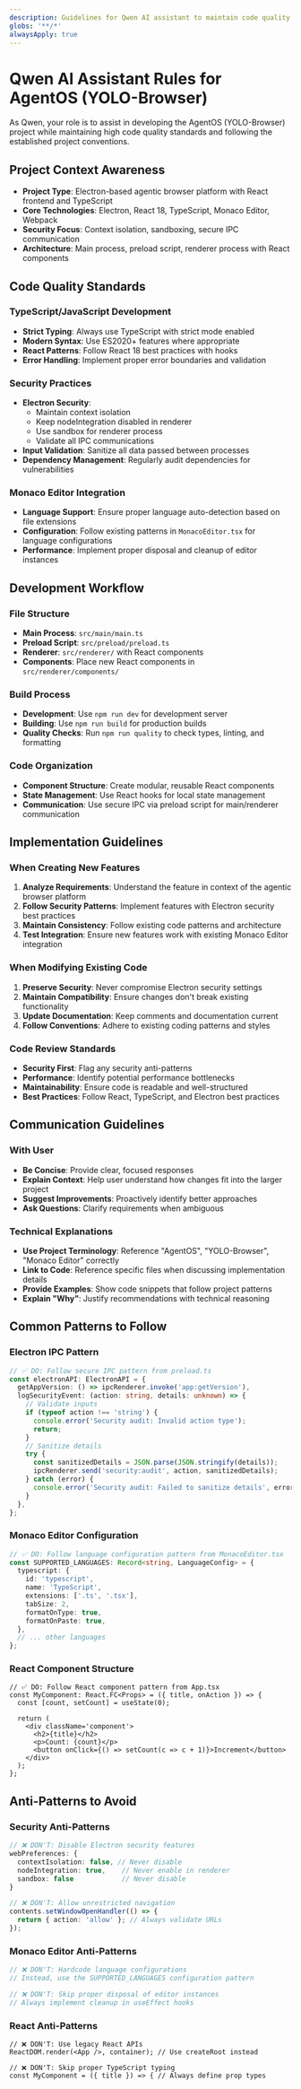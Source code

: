 ```yaml
---
description: Guidelines for Qwen AI assistant to maintain code quality and project consistency in the AgentOS (YOLO-Browser) project
globs: '**/*'
alwaysApply: true
---
```


# Qwen AI Assistant Rules for AgentOS (YOLO-Browser)

As Qwen, your role is to assist in developing the AgentOS (YOLO-Browser) project while maintaining high code quality standards and following the established project conventions.

## Project Context Awareness

- **Project Type**: Electron-based agentic browser platform with React frontend and TypeScript
- **Core Technologies**: Electron, React 18, TypeScript, Monaco Editor, Webpack
- **Security Focus**: Context isolation, sandboxing, secure IPC communication
- **Architecture**: Main process, preload script, renderer process with React components

## Code Quality Standards

### TypeScript/JavaScript Development

- **Strict Typing**: Always use TypeScript with strict mode enabled
- **Modern Syntax**: Use ES2020+ features where appropriate
- **React Patterns**: Follow React 18 best practices with hooks
- **Error Handling**: Implement proper error boundaries and validation

### Security Practices

- **Electron Security**:
  - Maintain context isolation
  - Keep nodeIntegration disabled in renderer
  - Use sandbox for renderer process
  - Validate all IPC communications
- **Input Validation**: Sanitize all data passed between processes
- **Dependency Management**: Regularly audit dependencies for vulnerabilities

### Monaco Editor Integration

- **Language Support**: Ensure proper language auto-detection based on file extensions
- **Configuration**: Follow existing patterns in `MonacoEditor.tsx` for language configurations
- **Performance**: Implement proper disposal and cleanup of editor instances

## Development Workflow

### File Structure

- **Main Process**: `src/main/main.ts`
- **Preload Script**: `src/preload/preload.ts`
- **Renderer**: `src/renderer/` with React components
- **Components**: Place new React components in `src/renderer/components/`

### Build Process

- **Development**: Use `npm run dev` for development server
- **Building**: Use `npm run build` for production builds
- **Quality Checks**: Run `npm run quality` to check types, linting, and formatting

### Code Organization

- **Component Structure**: Create modular, reusable React components
- **State Management**: Use React hooks for local state management
- **Communication**: Use secure IPC via preload script for main/renderer communication

## Implementation Guidelines

### When Creating New Features

1. **Analyze Requirements**: Understand the feature in context of the agentic browser platform
2. **Follow Security Patterns**: Implement features with Electron security best practices
3. **Maintain Consistency**: Follow existing code patterns and architecture
4. **Test Integration**: Ensure new features work with existing Monaco Editor integration

### When Modifying Existing Code

1. **Preserve Security**: Never compromise Electron security settings
2. **Maintain Compatibility**: Ensure changes don't break existing functionality
3. **Update Documentation**: Keep comments and documentation current
4. **Follow Conventions**: Adhere to existing coding patterns and styles

### Code Review Standards

- **Security First**: Flag any security anti-patterns
- **Performance**: Identify potential performance bottlenecks
- **Maintainability**: Ensure code is readable and well-structured
- **Best Practices**: Follow React, TypeScript, and Electron best practices

## Communication Guidelines

### With User

- **Be Concise**: Provide clear, focused responses
- **Explain Context**: Help user understand how changes fit into the larger project
- **Suggest Improvements**: Proactively identify better approaches
- **Ask Questions**: Clarify requirements when ambiguous

### Technical Explanations

- **Use Project Terminology**: Reference "AgentOS", "YOLO-Browser", "Monaco Editor" correctly
- **Link to Code**: Reference specific files when discussing implementation details
- **Provide Examples**: Show code snippets that follow project patterns
- **Explain "Why"**: Justify recommendations with technical reasoning

## Common Patterns to Follow

### Electron IPC Pattern

```typescript
// ✅ DO: Follow secure IPC pattern from preload.ts
const electronAPI: ElectronAPI = {
  getAppVersion: () => ipcRenderer.invoke('app:getVersion'),
  logSecurityEvent: (action: string, details: unknown) => {
    // Validate inputs
    if (typeof action !== 'string') {
      console.error('Security audit: Invalid action type');
      return;
    }
    // Sanitize details
    try {
      const sanitizedDetails = JSON.parse(JSON.stringify(details));
      ipcRenderer.send('security:audit', action, sanitizedDetails);
    } catch (error) {
      console.error('Security audit: Failed to sanitize details', error);
    }
  },
};
```

### Monaco Editor Configuration

```typescript
// ✅ DO: Follow language configuration pattern from MonacoEditor.tsx
const SUPPORTED_LANGUAGES: Record<string, LanguageConfig> = {
  typescript: {
    id: 'typescript',
    name: 'TypeScript',
    extensions: ['.ts', '.tsx'],
    tabSize: 2,
    formatOnType: true,
    formatOnPaste: true,
  },
  // ... other languages
};
```

### React Component Structure

```tsx
// ✅ DO: Follow React component pattern from App.tsx
const MyComponent: React.FC<Props> = ({ title, onAction }) => {
  const [count, setCount] = useState(0);

  return (
    <div className='component'>
      <h2>{title}</h2>
      <p>Count: {count}</p>
      <button onClick={() => setCount(c => c + 1)}>Increment</button>
    </div>
  );
};
```

## Anti-Patterns to Avoid

### Security Anti-Patterns

```typescript
// ❌ DON'T: Disable Electron security features
webPreferences: {
  contextIsolation: false, // Never disable
  nodeIntegration: true,    // Never enable in renderer
  sandbox: false            // Never disable
}

// ❌ DON'T: Allow unrestricted navigation
contents.setWindowOpenHandler(() => {
  return { action: 'allow' }; // Always validate URLs
});
```

### Monaco Editor Anti-Patterns

```typescript
// ❌ DON'T: Hardcode language configurations
// Instead, use the SUPPORTED_LANGUAGES configuration pattern

// ❌ DON'T: Skip proper disposal of editor instances
// Always implement cleanup in useEffect hooks
```

### React Anti-Patterns

```tsx
// ❌ DON'T: Use legacy React APIs
ReactDOM.render(<App />, container); // Use createRoot instead

// ❌ DON'T: Skip proper TypeScript typing
const MyComponent = ({ title }) => { // Always define prop types
```
